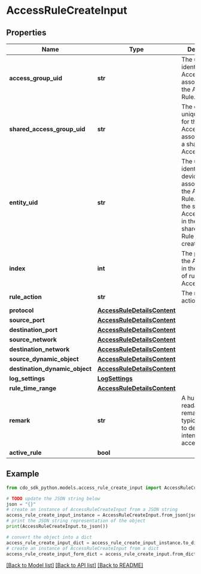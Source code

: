 # AccessRuleCreateInput


## Properties

Name | Type | Description | Notes
------------ | ------------- | ------------- | -------------
**access_group_uid** | **str** | The unique identifier of the Access Group associated with the Access Rule. | 
**shared_access_group_uid** | **str** | The optional unique identifier for the shared Access Group associated with a shared Access Rule. | [optional] 
**entity_uid** | **str** | The unique identifier of the device/manager associated with the Access Rule. Points to the shared Access Group in the case of a shared Access Rule being created. | 
**index** | **int** | The position of the Access Rule in the orded list of rules in an Access Group. | 
**rule_action** | **str** | The rule&#39;s action. | [optional] 
**protocol** | [**AccessRuleDetailsContent**](AccessRuleDetailsContent.md) |  | [optional] 
**source_port** | [**AccessRuleDetailsContent**](AccessRuleDetailsContent.md) |  | [optional] 
**destination_port** | [**AccessRuleDetailsContent**](AccessRuleDetailsContent.md) |  | [optional] 
**source_network** | [**AccessRuleDetailsContent**](AccessRuleDetailsContent.md) |  | [optional] 
**destination_network** | [**AccessRuleDetailsContent**](AccessRuleDetailsContent.md) |  | [optional] 
**source_dynamic_object** | [**AccessRuleDetailsContent**](AccessRuleDetailsContent.md) |  | [optional] 
**destination_dynamic_object** | [**AccessRuleDetailsContent**](AccessRuleDetailsContent.md) |  | [optional] 
**log_settings** | [**LogSettings**](LogSettings.md) |  | [optional] 
**rule_time_range** | [**AccessRuleDetailsContent**](AccessRuleDetailsContent.md) |  | [optional] 
**remark** | **str** | A human-readable remark. This is typically used to describe the intentions of the access rule. | [optional] 
**active_rule** | **bool** |  | [optional] 

## Example

```python
from cdo_sdk_python.models.access_rule_create_input import AccessRuleCreateInput

# TODO update the JSON string below
json = "{}"
# create an instance of AccessRuleCreateInput from a JSON string
access_rule_create_input_instance = AccessRuleCreateInput.from_json(json)
# print the JSON string representation of the object
print(AccessRuleCreateInput.to_json())

# convert the object into a dict
access_rule_create_input_dict = access_rule_create_input_instance.to_dict()
# create an instance of AccessRuleCreateInput from a dict
access_rule_create_input_form_dict = access_rule_create_input.from_dict(access_rule_create_input_dict)
```
[[Back to Model list]](../README.md#documentation-for-models) [[Back to API list]](../README.md#documentation-for-api-endpoints) [[Back to README]](../README.md)


